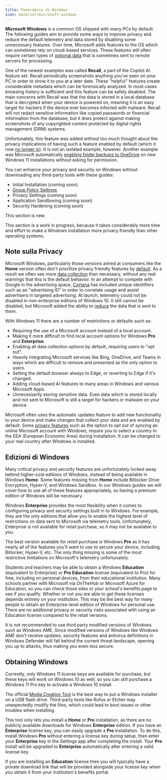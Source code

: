 ```yaml
---
title: Panoramica di Windows
icon: material/microsoft-windows
---
```


**Microsoft Windows** is a common OS shipped with many PCs by default. The following guides aim to provide some ways to improve privacy and reduce the default telemetry and data stored by disabling some unnecessary features. Over time, Microsoft adds features to the OS which can sometimes rely on cloud-based services. These features will often require certain types of [optional data](https://privacy.microsoft.com/data-collection-windows) that is sometimes sent to remote servers for processing.

One of the newest examples was called **Recall**, a part of the Copilot AI feature set. Recall periodically screenshots anything you've seen on your PC in order to show it to you at a later date. These "helpful" features create considerable metadata which can be forensically analyzed. In most cases browsing history is sufficient and this feature can be safely disabled. The main concerns with Recall was that the data is stored in a local database that is decrypted when your device is powered on, meaning it is an easy target for hackers if the device ever becomes infected with malware. Recall will not redact sensitive information like copied passwords or financial information from the database, but it does protect against making screenshots of any copyrighted content protected by digital rights management (DRM) systems.

Unfortunately, this feature was added without too much thought about the privacy implications of having such a feature enabled by default (which it now [no longer is](https://wired.com/story/microsoft-recall-off-default-security-concerns)). It is not an isolated example, however. Another example was Microsoft automatically [enabling folder backups to OneDrive](https://neowin.net/news/windows-11-is-now-automatically-enabling-onedrive-folder-backup-without-asking-permission) on new Windows 11 installations without asking for permission.

You can enhance your privacy and security on Windows without downloading any third-party tools with these guides:

- Initial Installation (coming soon)
- [Group Policy Settings](group-policies.md)
- Privacy Settings (coming soon)
- Application Sandboxing (coming soon)
- Security Hardening (coming soon)

<div class="admonition example" markdown>
<p class="admonition-title">This section is new</p>

This section is a work in progress, because it takes considerably more time and effort to make a Windows installation more privacy friendly than other operating systems.

</div>

## Note sulla Privacy

Microsoft Windows, particularly those versions aimed at consumers like the **Home** version often don't prioritize privacy friendly features by [default](https://theguardian.com/technology/2015/jul/31/windows-10-microsoft-faces-criticism-over-privacy-default-settings). As a result we often see more [data collection](https://en.wikipedia.org/wiki/Criticism_of_Microsoft#Telemetry_and_data_collection) than necessary, without any real warnings that this is the default behavior. In an attempt to compete with Google in the advertising space, [Cortana](https://en.wikipedia.org/wiki/Cortana_\(virtual_assistant\)) has included unique identifiers such as an "advertising ID" in order to correlate usage and assist advertisers in targeted advertising.  At launch, telemetry could not be disabled in non-enterprise editions of Windows 10. It still cannot be disabled, but Microsoft added the ability to [reduce](https://extremetech.com/computing/243079-upcoming-windows-update-reduces-spying-microsoft-still-mum-data-collects) the data that is sent to them.

With Windows 11 there are a number of restrictions or defaults such as:

- Requiring the use of a Microsoft account instead of a local account.
- Making it more difficult to find local account options for Windows **Pro** and **Enterprise**.
- Enabling all data collection options by default, requiring users to "opt out".
- Heavily integrating Microsoft services like Bing, OneDrive, and Teams in ways which are difficult to remove and presented as the only option to users.
- Setting the default browser always to Edge, or reverting to Edge if it's changed.
- Adding cloud-based AI features to many areas in Windows and various Microsoft Apps.
- Unnecessarily storing sensitive data. Even data which is stored locally and not sent to Microsoft is still a target for hackers or malware on your device.

Microsoft often uses the automatic updates feature to add new functionality to your device and make changes that collect your data and are enabled by default. Some [privacy features](https://blogs.windows.com/windows-insider/2023/11/16/previewing-changes-in-windows-to-comply-with-the-digital-markets-act-in-the-european-economic-area) such as the option to _opt out_ of syncing an online Microsoft account with Windows, require you to select a country in the EEA (European Economic Area) during installation. It can be changed to your real country after Windows is installed.

## Edizioni di Windows

Many critical privacy and security features are unfortunately locked away behind higher-cost editions of Windows, instead of being available in Windows **Home**. Some features missing from **Home** include Bitlocker Drive Encryption, Hyper-V, and Windows Sandbox. In our Windows guides we will cover how to use all of these features appropriately, so having a premium edition of Windows will be necessary.

Windows **Enterprise** provides the most flexibility when it comes to configuring privacy and security settings built in to Windows. For example, they are the only editions that allow you to enable the highest level of restrictions on data sent to Microsoft via telemetry tools. Unfortunately, Enterprise is not available for retail purchase, so it may not be available to you.

The best version available for _retail_ purchase is Windows **Pro** as it has nearly all of the features you'll want to use to secure your device, including Bitlocker, Hyper-V, etc. The only thing missing is some of the most restrictive limitations on Microsoft's telemetry unfortunately.

Students and teachers may be able to obtain a Windows **Education** (equivalent to Enterprise) or **Pro Education** license (equivalent to Pro) for free, including on personal devices, from their educational institution. Many schools partner with Microsoft via OnTheHub or Microsoft Azure for Education, so you can check those sites or your school's benefits page to see if you qualify. Whether or not you are able to get these licenses depends entirely on your institution. This may be the best way for many people to obtain an Enterprise-level edition of Windows for personal use. There are no additional privacy or security risks associated with using an Education license compared to the retail versions.

It is not recommended to use third party modified versions of Windows such as Windows AME. Since modified versions of Windows like Windows AME don't receive updates, security features and antivirus definitions in Windows Defender will fall behind the current threat landscape, opening you up to attacks, thus making you even less secure.

## Obtaining Windows

Currently, only Windows 11 license keys are available for purchase, but these keys will work on Windows 10 as well, so you can still purchase a Windows 11 Pro key to activate a Windows 10 install.

The official [Media Creation Tool](https://microsoft.com/software-download/windows11) is the best way to put a Windows installer on a USB flash drive. Third-party tools like Rufus or Etcher may unexpectedly modify the files, which could lead to boot issues or other troubles when installing.

This tool only lets you install a **Home** or **Pro** installation, as there are no publicly available downloads for Windows **Enterprise** edition. If you have an **Enterprise** license key, you can easily upgrade a **Pro** installation. To do this, install Windows **Pro** without entering a license key during setup, then enter your **Enterprise** key in the Settings app after completing the install. Your **Pro** install will be upgraded to **Enterprise** automatically after entering a valid license key.

If you are installing an **Education** license then you will typically have a private download link that will be provided alongside your license key when you obtain it from your institution's benefits portal.
